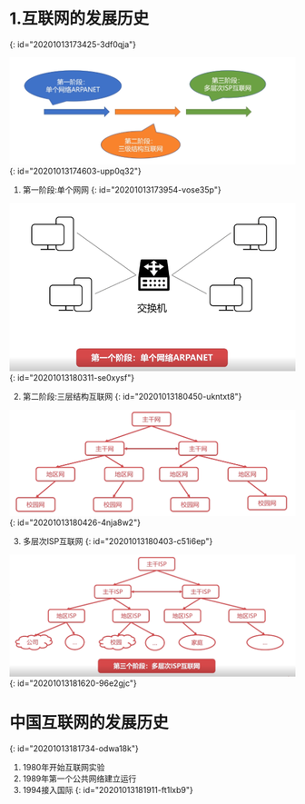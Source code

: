 # 1.互联网的发展历史
{: id="20201013173425-3df0qja"}

![image.png](assets/20201013174611-a64j7de-image.png)
{: id="20201013174603-upp0q32"}

1) 第一阶段:单个网网
{: id="20201013173954-vose35p"}

![image.png](assets/20201013180401-26ccy4u-image.png)
{: id="20201013180311-se0xysf"}

2. 第二阶段:三层结构互联网
{: id="20201013180450-ukntxt8"}

![image.png](assets/20201013180437-cynmk54-image.png)
{: id="20201013180426-4nja8w2"}

3. 多层次ISP互联网
{: id="20201013180403-c51i6ep"}

![image.png](assets/20201013181730-dl6mubb-image.png)
{: id="20201013181620-96e2gjc"}

# 中国互联网的发展历史
{: id="20201013181734-odwa18k"}

1. 1980年开始互联网实验
2. 1989年第一个公共网络建立运行
3. 1994接入国际
{: id="20201013181911-ft1lxb9"}

